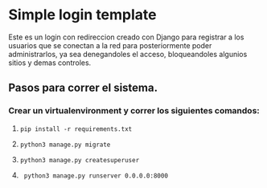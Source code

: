 # Simple login template

Este es un login con redireccion creado con Django para registrar a los usuarios que se conectan a la red para posteriormente poder administrarlos, ya sea denegandoles el acceso, bloqueandoles algunios sitios y demas controles.

## Pasos para correr el sistema.

### Crear un virtualenvironment y correr los siguientes comandos:

1) ``` pip install -r requirements.txt ```

2) ``` python3 manage.py migrate ```

3) ``` python3 manage.py createsuperuser ```

4) ``` python3 manage.py runserver 0.0.0.0:8000```